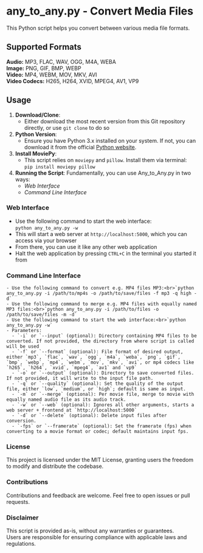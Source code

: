# any_to_any.py - Convert Media Files

This Python script helps you convert between various media file formats.

## Supported Formats
**Audio:** MP3, FLAC, WAV, OGG, M4A, WEBA<br> 
**Image:** PNG, GIF, BMP, WEBP<br>
**Video:** MP4, WEBM, MOV, MKV, AVI<br>
**Video Codecs:** H265, H264, XVID, MPEG4, AV1, VP9

## Usage
1. **Download/Clone**:
   - Either download the most recent version from this Git repository directly, or use `git clone` to do so
2. **Python Version**:
   - Ensure you have Python 3.x installed on your system. If not, you can download it from the official [Python website](https://www.python.org/downloads/).
3. **Install MoviePy**:
   - This script relies on `moviepy` and `pillow`. Install them via terminal:<br>`pip install moviepy pillow`
4. **Running the Script**:
   Fundamentally, you can use Any_to_Any.py in two ways:
   - *Web Interface*
   - *Command Line Interface*

### Web Interface
   - Use the following command to start the web interface:<br>`python any_to_any.py -w`
   - This will start a web server at `http://localhost:5000`, which you can access via your browser
   - From there, you can use it like any other web application
   - Halt the web application by pressing `CTRL+C` in the terminal you started it from

### Command Line Interface
    - Use the following command to convert e.g. MP4 files MP3:<br>`python any_to_any.py -i /path/to/mp4s -o /path/to/save/files -f mp3 -q high -d`
    - Use the following command to merge e.g. MP4 files with equally named MP3 files:<br>`python any_to_any.py -i /path/to/files -o /path/to/save/files -m -d`
    - Use the following command to start the web interface:<br>`python any_to_any.py -w`
    - Parameters:
      - `-i` or `--input` (optional): Directory containing MP4 files to be converted. If not provided, the directory from where script is called will be used
      - `-f` or `--format` (optional): File format of desired output, either `mp3`, `flac`, `wav`, `ogg`, `m4a`, `weba`, `png`, `gif`, `bmp`, `webp`, `mp4`, `webm`, `mov`, `mkv`, `avi`, or mp4 codecs like `h265`, `h264`, `xvid`, `mpeg4`, `av1` and `vp9`
      - `-o` or `--output` (optional): Directory to save converted files. If not provided, it will write to the input file path.
      - `-q` or `--quality` (optional): Set the quality of the output file, either `low`, `medium`, or `high`; default is same as input.
      - `-m` or `--merge` (optional): Per movie file, merge to movie with equally named audio file as its audio track.
      - `-w` or `--web` (optional): Ignores all other arguments, starts a web server + frontend at `http://localhost:5000`
      - `-d` or `--delete` (optional): Delete input files after conversion.
      - `-fps` or `--framerate` (optional): Set the framerate (fps) when converting to a movie format or codec; default maintains input fps.

### License
This project is licensed under the MIT License, granting users the freedom to modify and distribute the codebase.

### Contributions
Contributions and feedback are welcome. Feel free to open issues or pull requests.

### Disclaimer
This script is provided as-is, without any warranties or guarantees.<br>
Users are responsible for ensuring compliance with applicable laws and regulations.

